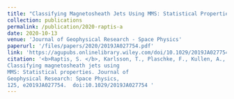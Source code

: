 ```yaml
---
title: "Classifying Magnetosheath Jets Using MMS: Statistical Properties"
collection: publications
permalink: /publication/2020-raptis-a
date: 2020-10-13
venue: 'Journal of Geophysical Research - Space Physics'
paperurl: '/files/papers/2020/2019JA027754.pdf'
link: 'https://agupubs.onlinelibrary.wiley.com/doi/10.1029/2019JA027754'
citation: '<b>Raptis, S. </b>, Karlsson, T., Plaschke, F., Kullen, A., & Lindqvist, P.-A. (2020).
Classifying magnetosheath jets using
MMS: Statistical properties. Journal of
Geophysical Research: Space Physics,
125, e2019JA027754.  doi:10.1029/2019JA027754 '
---
```


